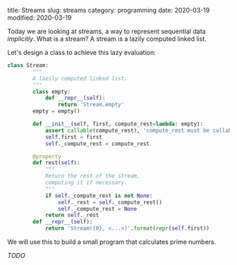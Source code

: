title: Streams
slug: streams
category: programming
date: 2020-03-19
modified: 2020-03-19


Today we are looking at streams, a way to represent sequential data *implicitly*. What is a stream? A stream is a lazily computed linked list.

Let's design a class to achieve this lazy evaluation: 

```python
class Stream:
        """
        A lazily computed linked list.
        """
        class empty:
            def __repr__(self):
                return 'Stream.empty'
        empty = empty()

        def __init__(self, first, compute_rest=lambda: empty):
            assert callable(compute_rest), 'compute_rest must be callable.'
            self.first = first
            self._compute_rest = compute_rest

        @property
        def rest(self):
            """
            Return the rest of the stream, 
            computing it if necessary.
            """
            if self._compute_rest is not None:
                self._rest = self._compute_rest()
                self._compute_rest = None
            return self._rest
        def __repr__(self):
            return 'Stream({0}, <...>)'.format(repr(self.first))
```


We will use this to build a small program that calculates prime numbers.


*TODO*